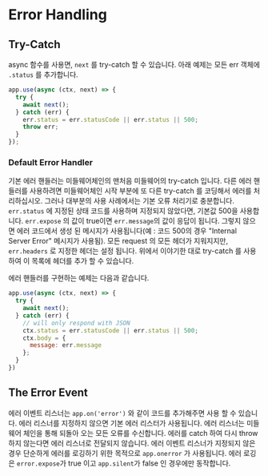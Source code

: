 # Error Handling

## Try-Catch

  async 함수를 사용면, `next` 를 try-catch 할 수 있습니다. 
  아래 예제는 모든 err 객체에 `.status` 를 추가합니다.

  ```js
  app.use(async (ctx, next) => {
    try {
      await next();
    } catch (err) {
      err.status = err.statusCode || err.status || 500;
      throw err;
    }
  });
  ```

### Default Error Handler

  기본 에러 핸들러는 미들웨어체인의 맨처음 미들웨어의 try-catch 입니다. 
  다른 에러 핸들러를 사용하려면 미들웨어체인 시작 부분에 또 다른 try-catch 를 코딩해서 에러를 처리하십시오. 
  그러나 대부분의 사용 사례에서는 기본 오류 처리기로 충분합니다. 
  `err.status` 에 지정된 상태 코드를 사용하며 지정되지 않았다면, 기본값 500을 사용합니다. 
  `err.expose` 의 값이 true이면 `err.message`의 값이 응답이 됩니다. 
  그렇지 않으면 에러 코드에서 생성 된 메시지가 사용됩니다(예 : 코드 500의 경우 "Internal Server Error" 메시지가 사용됨). 
  모든 request 의 모든 헤더가 지워지지만, `err.headers` 로 지정한 헤더는 설정 됩니다. 
  위에서 이야기한 대로 try-catch 를 사용하여 이 목록에 헤더를 추가 할 수 있습니다.

  에러 핸들러를 구현하는 예제는 다음과 같습니다.

```js
app.use(async (ctx, next) => {
  try {
    await next();
  } catch (err) {
    // will only respond with JSON
    ctx.status = err.statusCode || err.status || 500;
    ctx.body = {
      message: err.message
    };
  }
})
```

## The Error Event

  에러 이벤트 리스너는 `app.on('error')` 와 같이 코드를 추가해주면 사용 할 수 있습니다. 
  에러 리스너를 지정하지 않으면 기본 에러 리스터가 사용됩니다. 
  에러 리스너는 미들웨어 체인을 통해 되돌아 오는 모든 오류를 수신합니다. 
  에러를 catch 하여 다시 throw 하지 않는다면 에러 리스너로 전달되지 않습니다. 
  에러 이벤트 리스너가 지정되지 않은 경우 단순하게 에러를 로깅하기 위한 목적으로 `app.onerror` 가 사용됩니다. 
  에러 로깅은 `error.expose`가 true 이고 `app.silent`가 false 인 경우에만 동작합니다.
